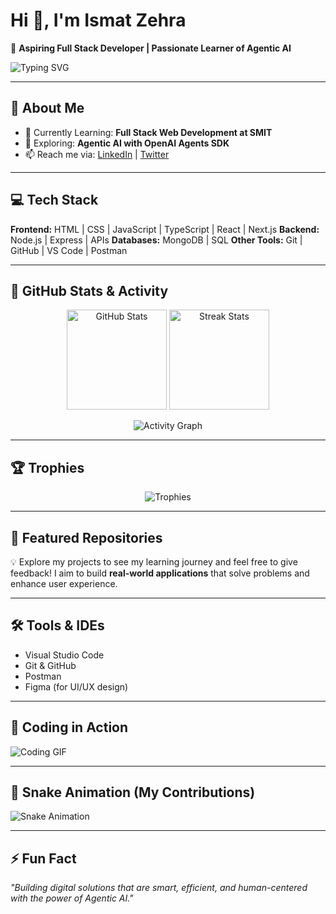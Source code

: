 # Hi 👋, I'm Ismat Zehra

🚀 **Aspiring Full Stack Developer | Passionate Learner of Agentic AI**

![Typing SVG](https://readme-typing-svg.demolab.com?font=Fira+Code\&pause=1000\&width=435\&lines=Full+Stack+Web+Developer+in+Progress;Exploring+the+World+of+Agentic+AI;Lifelong+Learner+%7C+Tech+Explorer)

---

## 🧠 About Me

* 🌱 Currently Learning: **Full Stack Web Development at SMIT**
* 🤖 Exploring: **Agentic AI with OpenAI Agents SDK**
* 📫 Reach me via: [LinkedIn](#) | [Twitter](#)

---

## 💻 Tech Stack

**Frontend:** HTML | CSS | JavaScript | TypeScript | React | Next.js
**Backend:** Node.js | Express | APIs
**Databases:** MongoDB | SQL
**Other Tools:** Git | GitHub | VS Code | Postman

---

## 🚀 GitHub Stats & Activity

<p align="center">
  <img src="https://github-readme-stats.vercel.app/api?username=ismat-zehra&show_icons=true&theme=radical" alt="GitHub Stats" height="160"/>  
  <img src="https://github-readme-streak-stats.herokuapp.com/?user=ismat-zehra&theme=radical" alt="Streak Stats" height="160"/>  
</p>  

<p align="center">
  <img src="https://github-readme-activity-graph.vercel.app/graph?username=ismat-zehra&theme=react-dark&hide_border=true" alt="Activity Graph" />  
</p>  

---

## 🏆 Trophies

<p align="center">
  <img src="https://github-profile-trophy.vercel.app/?username=ismat-zehra&theme=onedark&row=1&column=6" alt="Trophies"/>  
</p>  

---

## 📂 Featured Repositories

💡 Explore my projects to see my learning journey and feel free to give feedback!
I aim to build **real-world applications** that solve problems and enhance user experience.

---

## 🛠️ Tools & IDEs

* Visual Studio Code
* Git & GitHub
* Postman
* Figma (for UI/UX design)

---

## 📸 Coding in Action

![Coding GIF](https://raw.githubusercontent.com/ismat-zehra/ismat-zehra/main/assets/coding.gif)

---

## 🐍 Snake Animation (My Contributions)

![Snake Animation](https://raw.githubusercontent.com/ismat-zehra/ismat-zehra/output/github-contribution-grid-snake.svg)

---

## ⚡ Fun Fact

*"Building digital solutions that are smart, efficient, and human-centered with the power of Agentic AI."*
